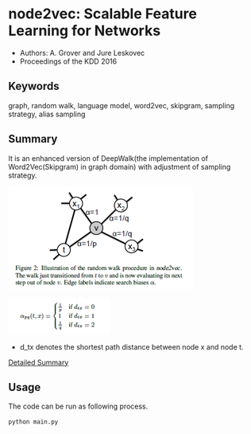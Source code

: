 # node2vec: Scalable Feature Learning for Networks

* Authors: A. Grover and Jure Leskovec
* Proceedings of the KDD 2016

## Keywords

graph, random walk, language model, word2vec, skipgram, sampling strategy, alias sampling

## Summary

It is an enhanced version of DeepWalk(the implementation of Word2Vec(Skipgram) in graph domain) with adjustment of sampling strategy.

![](img/node2vec1.png)

![](img/node2vec.png)

* d_tx denotes the shortest path distance between node x and node t.

[Detailed Summary](https://www.notion.so/node2vec-Scalable-Feature-Learning-for-Networks-295f053097664a9d96ceeb1d3d9869f7)

## Usage

The code can be run as following process.

```bash
python main.py
```
